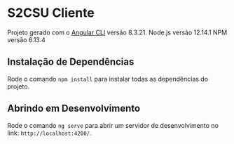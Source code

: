 # S2CSU Cliente

Projeto gerado com o [Angular CLI](https://github.com/angular/angular-cli) versão 8.3.21.
Node.js versão 12.14.1
NPM versão 6.13.4

## Instalação de Dependências

Rode o comando `npm install` para instalar todas as dependências do projeto.

## Abrindo em Desenvolvimento

Rode o comando `ng serve` para abrir um servidor de desenvolvimento no link: `http://localhost:4200/`.

